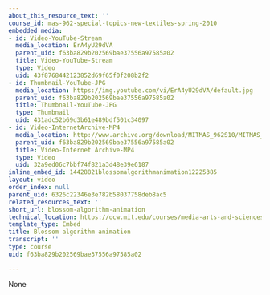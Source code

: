 ```yaml
---
about_this_resource_text: ''
course_id: mas-962-special-topics-new-textiles-spring-2010
embedded_media:
- id: Video-YouTube-Stream
  media_location: ErA4yU29dVA
  parent_uid: f63ba829b202569bae37556a97585a02
  title: Video-YouTube-Stream
  type: Video
  uid: 43f8768442123852d69f65f0f208b2f2
- id: Thumbnail-YouTube-JPG
  media_location: https://img.youtube.com/vi/ErA4yU29dVA/default.jpg
  parent_uid: f63ba829b202569bae37556a97585a02
  title: Thumbnail-YouTube-JPG
  type: Thumbnail
  uid: 431adc52b69d3b61e489bdf501c34097
- id: Video-InternetArchive-MP4
  media_location: http://www.archive.org/download/MITMAS_962S10/MITMAS_962S10assn8_blossom_vid1_300k.mp4
  parent_uid: f63ba829b202569bae37556a97585a02
  title: Video-Internet Archive-MP4
  type: Video
  uid: 32a9ed06c7bbf74f821a3d48e39e6187
inline_embed_id: 14428821blossomalgorithmanimation12225385
layout: video
order_index: null
parent_uid: 6326c22346e3e782b58037758deb8ac5
related_resources_text: ''
short_url: blossom-algorithm-animation
technical_location: https://ocw.mit.edu/courses/media-arts-and-sciences/mas-962-special-topics-new-textiles-spring-2010/assignments-and-projects/knit-woven-embroidery-or-print/assignment-8-blossom-from-rhino-to-bernina/blossom-algorithm-animation
template_type: Embed
title: Blossom algorithm animation
transcript: ''
type: course
uid: f63ba829b202569bae37556a97585a02

---
```

None
